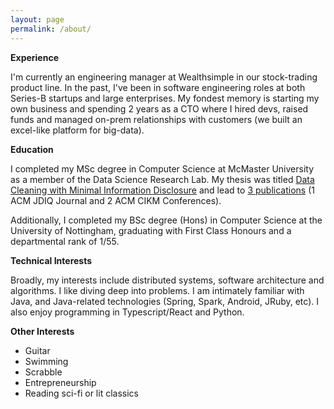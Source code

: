 ```yaml
---
layout: page
permalink: /about/
---
```


**Experience**

I'm currently an engineering manager at Wealthsimple in our stock-trading product line. In the past, I've been in software engineering roles at both Series-B startups and large enterprises. My fondest memory is starting my own business and spending 2 years as a CTO where I hired devs, raised funds and managed on-prem relationships with customers (we built an excel-like platform for big-data).

**Education**

I completed my MSc degree in Computer Science at McMaster University as a member of the Data Science Research Lab. My thesis was titled [Data Cleaning with Minimal Information Disclosure](http://macsphere.mcmaster.ca/bitstream/11375/18075/2/gairola_dhruv_201507_msc_computer_science.pdf) and lead to [3 publications](https://scholar.google.ca/citations?user=VnJw6zIAAAAJ&hl=en) (1 ACM JDIQ Journal and 2 ACM CIKM Conferences). 

Additionally, I completed my BSc degree (Hons) in Computer Science at the University of Nottingham, graduating with First Class Honours and a departmental rank of 1/55.

**Technical Interests**

Broadly, my interests include distributed systems, software architecture and algorithms. I like diving deep into problems. I am intimately familiar with Java, and Java-related technologies (Spring, Spark, Android, JRuby, etc). I also enjoy programming in Typescript/React and Python.

**Other Interests**

* Guitar
* Swimming
* Scrabble
* Entrepreneurship
* Reading sci-fi or lit classics
